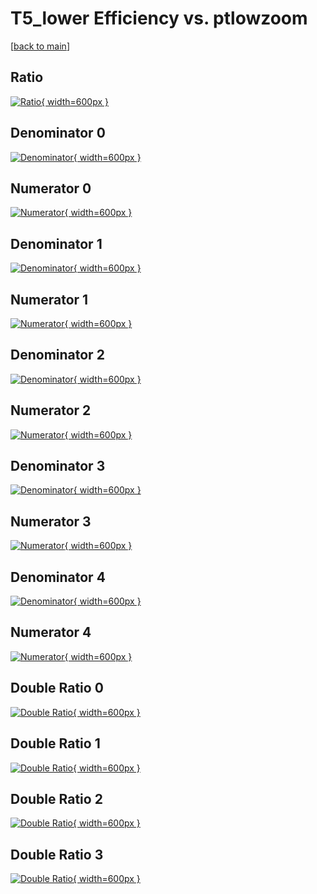 # T5_lower Efficiency vs. ptlowzoom

[[back to main](./)]



## Ratio

[![Ratio](../mtv/var/T5_lower_xtr_11_1_eff_ptlowzoom.png){ width=600px }](../mtv/var/T5_lower_xtr_11_1_eff_ptlowzoom.pdf)

## Denominator 0

[![Denominator](../mtv/den/T5_lower_xtr_11_1_eff_ptlowzoom_den0.png){ width=600px }](../mtv/den/T5_lower_xtr_11_1_eff_ptlowzoom_den0.pdf)

## Numerator 0

[![Numerator](../mtv/num/T5_lower_xtr_11_1_eff_ptlowzoom_num0.png){ width=600px }](../mtv/num/T5_lower_xtr_11_1_eff_ptlowzoom_num0.pdf)

## Denominator 1

[![Denominator](../mtv/den/T5_lower_xtr_11_1_eff_ptlowzoom_den1.png){ width=600px }](../mtv/den/T5_lower_xtr_11_1_eff_ptlowzoom_den1.pdf)

## Numerator 1

[![Numerator](../mtv/num/T5_lower_xtr_11_1_eff_ptlowzoom_num1.png){ width=600px }](../mtv/num/T5_lower_xtr_11_1_eff_ptlowzoom_num1.pdf)

## Denominator 2

[![Denominator](../mtv/den/T5_lower_xtr_11_1_eff_ptlowzoom_den2.png){ width=600px }](../mtv/den/T5_lower_xtr_11_1_eff_ptlowzoom_den2.pdf)

## Numerator 2

[![Numerator](../mtv/num/T5_lower_xtr_11_1_eff_ptlowzoom_num2.png){ width=600px }](../mtv/num/T5_lower_xtr_11_1_eff_ptlowzoom_num2.pdf)

## Denominator 3

[![Denominator](../mtv/den/T5_lower_xtr_11_1_eff_ptlowzoom_den3.png){ width=600px }](../mtv/den/T5_lower_xtr_11_1_eff_ptlowzoom_den3.pdf)

## Numerator 3

[![Numerator](../mtv/num/T5_lower_xtr_11_1_eff_ptlowzoom_num3.png){ width=600px }](../mtv/num/T5_lower_xtr_11_1_eff_ptlowzoom_num3.pdf)

## Denominator 4

[![Denominator](../mtv/den/T5_lower_xtr_11_1_eff_ptlowzoom_den4.png){ width=600px }](../mtv/den/T5_lower_xtr_11_1_eff_ptlowzoom_den4.pdf)

## Numerator 4

[![Numerator](../mtv/num/T5_lower_xtr_11_1_eff_ptlowzoom_num4.png){ width=600px }](../mtv/num/T5_lower_xtr_11_1_eff_ptlowzoom_num4.pdf)

## Double Ratio 0

[![Double Ratio](../mtv/ratio/T5_lower_xtr_11_1_eff_ptlowzoom_ratio0.png){ width=600px }](../mtv/ratio/T5_lower_xtr_11_1_eff_ptlowzoom_ratio0.pdf)

## Double Ratio 1

[![Double Ratio](../mtv/ratio/T5_lower_xtr_11_1_eff_ptlowzoom_ratio1.png){ width=600px }](../mtv/ratio/T5_lower_xtr_11_1_eff_ptlowzoom_ratio1.pdf)

## Double Ratio 2

[![Double Ratio](../mtv/ratio/T5_lower_xtr_11_1_eff_ptlowzoom_ratio2.png){ width=600px }](../mtv/ratio/T5_lower_xtr_11_1_eff_ptlowzoom_ratio2.pdf)

## Double Ratio 3

[![Double Ratio](../mtv/ratio/T5_lower_xtr_11_1_eff_ptlowzoom_ratio3.png){ width=600px }](../mtv/ratio/T5_lower_xtr_11_1_eff_ptlowzoom_ratio3.pdf)

